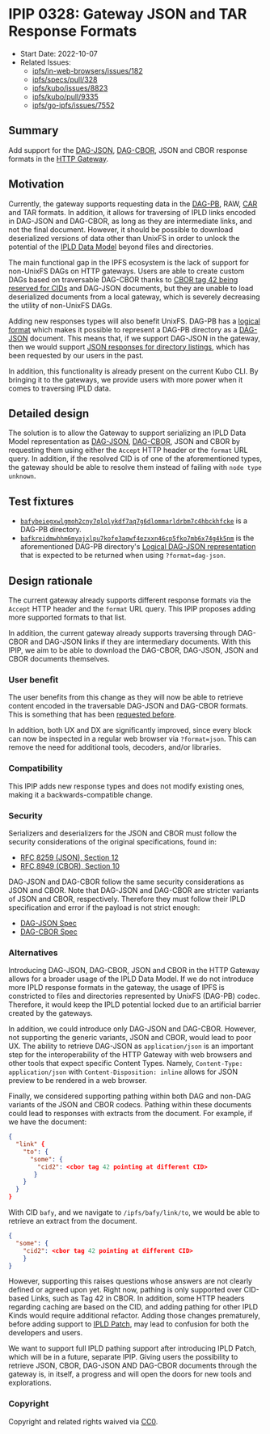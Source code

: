 # IPIP 0328: Gateway JSON and TAR Response Formats

- Start Date: 2022-10-07
- Related Issues:
  - [ipfs/in-web-browsers/issues/182]
  - [ipfs/specs/pull/328]
  - [ipfs/kubo/issues/8823]
  - [ipfs/kubo/pull/9335]
  - [ipfs/go-ipfs/issues/7552]

## Summary

Add support for the [DAG-JSON], [DAG-CBOR], JSON and CBOR response formats in
the [HTTP Gateway](../http-gateways/).

## Motivation

Currently, the gateway supports requesting data in the [DAG-PB], RAW, [CAR] and
TAR formats. In addition, it allows for traversing of IPLD links encoded in
DAG-JSON and DAG-CBOR, as long as they are intermediate links, and not the final
document. However, it should be possible to download deserialized versions
of data other than UnixFS in order to unlock the potential of the
[IPLD Data Model][ipld-data-model] beyond files and directories.

The main functional gap in the IPFS ecosystem is the lack of support for
non-UnixFS DAGs on HTTP gateways. Users are able to create custom DAGs based on
traversable DAG-CBOR thanks to [CBOR tag 42 being reserved for CIDs][cbor-42]
and DAG-JSON documents, but they are unable to load deserialized documents from
a local gateway, which is severely decreasing the utility of non-UnixFS DAGs.

Adding new responses types will also benefit UnixFS. DAG-PB has a
[logical format][dag-pb-format] which makes it possible to represent a DAG-PB
directory as a [DAG-JSON] document. This means that, if we support DAG-JSON in
the gateway, then we would support
[JSON responses for directory listings][ipfs/go-ipfs/issues/7552], which has been
requested by our users in the past.

In addition, this functionality is already present on the current Kubo CLI. By
bringing it to the gateways, we provide users with more power when it comes
to traversing IPLD data.

## Detailed design

The solution is to allow the Gateway to support serializing an IPLD Data Model
representation as [DAG-JSON], [DAG-CBOR], JSON and CBOR by requesting them
using either the `Accept` HTTP header or the `format` URL query. In addition,
if the resolved CID is of one of the aforementioned types, the gateway should
be able to resolve them instead of failing with `node type unknown`.

## Test fixtures

- [`bafybeiegxwlgmoh2cny7qlolykdf7aq7g6dlommarldrbm7c4hbckhfcke`][f-dag-pb] is a
  DAG-PB directory.
- [`bafkreidmwhhm6myajxlpu7kofe3aqwf4ezxxn46cp5fko7mb6x74g4k5nm`][f-dag-pb-json]
  is the aforementioned DAG-PB directory's [Logical DAG-JSON representation][dag-pb-format] that
  is expected to be returned when using `?format=dag-json`.

## Design rationale

The current gateway already supports different response formats via the
`Accept` HTTP header and the `format` URL query. This IPIP proposes adding
more supported formats to that list.

In addition, the current gateway already supports traversing through DAG-CBOR
and DAG-JSON links if they are intermediary documents. With this IPIP, we aim
to be able to download the DAG-CBOR, DAG-JSON, JSON and CBOR documents
themselves.

### User benefit

The user benefits from this change as they will now be able to retrieve
content encoded in the traversable DAG-JSON and DAG-CBOR formats. This is
something that has been [requested before][ipfs/go-ipfs/issues/7552].

In addition, both UX and DX are significantly improved, since every block can
now be inspected in a regular web browser via `?format=json`. This can remove the
need for additional tools, decoders, and/or libraries.

### Compatibility

This IPIP adds new response types and does not modify existing ones,
making it a backwards-compatible change.

### Security

Serializers and deserializers for the JSON and CBOR must follow the security
considerations of the original specifications, found in:

- [RFC 8259 (JSON), Section 12][rfc8259-sec12]
- [RFC 8949 (CBOR), Section 10][rfc8949-sec10]

DAG-JSON and DAG-CBOR follow the same security considerations as JSON and CBOR.
Note that DAG-JSON and DAG-CBOR are stricter variants of JSON and CBOR, respectively.
Therefore they must follow their IPLD specification and error if the payload
is not strict enough:

- [DAG-JSON Spec][dag-json-spec]
- [DAG-CBOR Spec][dag-cbor-spec]

### Alternatives

Introducing DAG-JSON, DAG-CBOR, JSON and CBOR in the HTTP Gateway allows for
a broader usage of the IPLD Data Model. If we do not introduce more IPLD
response formats in the gateway, the usage of IPFS is constricted to files
and directories represented by UnixFS (DAG-PB) codec. Therefore, it would keep
the IPLD potential locked due to an artificial barrier created by the gateways.

In addition, we could introduce only DAG-JSON and DAG-CBOR. However, not
supporting the generic variants, JSON and CBOR, would lead to poor UX. The
ability to retrieve DAG-JSON as `application/json` is an important step
for the interoperability of the HTTP Gateway with web browsers and other tools
that expect specific Content Types. Namely, `Content-Type: application/json` with
`Content-Disposition: inline` allows for JSON preview to be rendered in a web browser.

Finally, we considered supporting pathing within both DAG and non-DAG variants
of the JSON and CBOR codecs. Pathing within these documents could lead to responses
with extracts from the document. For example, if we have the document:

```json
{
  "link" {
    "to": {
      "some": {
        "cid2": <cbor tag 42 pointing at different CID>
       }
    }
  }
}
```

With CID `bafy`, and we navigate to `/ipfs/bafy/link/to`, we would be able to
retrieve an extract from the document.

```json
{
  "some": {
    "cid2": <cbor tag 42 pointing at different CID>
    }
}
```

However, supporting this raises questions whose answers are not clearly defined
or agreed upon yet. Right now, pathing is only supported over CID-based Links,
such as Tag 42 in CBOR. In addition, some HTTP headers regarding caching are based
on the CID, and adding pathing for other IPLD Kinds would require additional
refactor. Adding those changes prematurely, before adding support to
[IPLD Patch](https://ipld.io/specs/patch/), may lead to confusion for both
the developers and users.

We want to support full IPLD pathing support after introducing IPLD Patch,
which will be in a future, separate IPIP. Giving users the possibility to retrieve
JSON, CBOR, DAG-JSON AND DAG-CBOR documents through the gateway is, in itself,
a progress and will open the doors for new tools and explorations.

### Copyright

Copyright and related rights waived via [CC0](https://creativecommons.org/publicdomain/zero/1.0/).

[cbor-42]: https://github.com/core-wg/yang-cbor/issues/13#issuecomment-524378859
[DAG-PB]: https://ipld.io/docs/codecs/known/dag-pb/
[dag-pb-format]: https://ipld.io/specs/codecs/dag-pb/spec/#logical-format
[DAG-JSON]: https://ipld.io/docs/codecs/known/dag-json/
[DAG-CBOR]: https://ipld.io/docs/codecs/known/dag-cbor/
[CAR]: https://ipld.io/specs/transport/car/
[ipld-data-model]: https://ipld.io/docs/data-model/
[ipfs/in-web-browsers/issues/182]: https://github.com/ipfs/in-web-browsers/issues/182
[ipfs/specs/pull/328]: https://github.com/ipfs/specs/pull/328
[ipfs/kubo/issues/8823]: https://github.com/ipfs/kubo/issues/8823
[ipfs/kubo/pull/9335]: https://github.com/ipfs/kubo/pull/9335
[ipfs/go-ipfs/issues/7552]: https://github.com/ipfs/go-ipfs/issues/7552
[f-dag-pb]: https://dweb.link/ipfs/bafybeiegxwlgmoh2cny7qlolykdf7aq7g6dlommarldrbm7c4hbckhfcke
[f-dag-pb-json]: https://dweb.link/ipfs/bafkreidmwhhm6myajxlpu7kofe3aqwf4ezxxn46cp5fko7mb6x74g4k5nm
[rfc8259-sec12]: https://datatracker.ietf.org/doc/html/rfc8259#section-12
[rfc8949-sec10]: https://datatracker.ietf.org/doc/html/rfc8949#section-10
[dag-json-spec]: https://ipld.io/specs/codecs/dag-json/spec/
[dag-cbor-spec]: https://ipld.io/specs/codecs/dag-cbor/spec/
